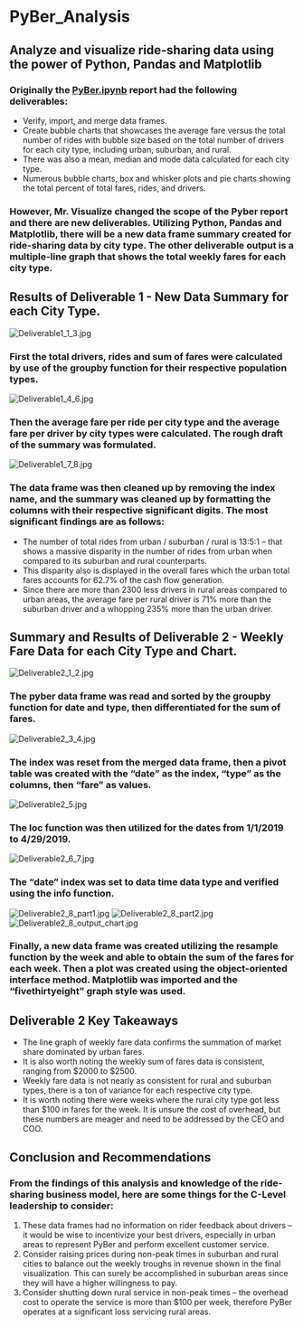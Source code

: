 # PyBer_Analysis
## Analyze and visualize ride-sharing data using the power of Python, Pandas and Matplotlib
### Originally the [PyBer.ipynb](PyBer.ipynb) report had the following deliverables:
* Verify, import, and merge data frames.
* Create bubble charts that showcases the average fare versus the total number of rides with bubble size based on the total number of drivers for each city type, including urban, suburban, and rural.
* There was also a mean, median and mode data calculated for each city type.
* Numerous bubble charts, box and whisker plots and pie charts showing the total percent of total fares, rides, and drivers.

### However, Mr. Visualize changed the scope of the Pyber report and there are new deliverables.  Utilizing Python, Pandas and Matplotlib, there will be a new data frame summary created for ride-sharing data by city type.  The other deliverable output is a multiple-line graph that shows the total weekly fares for each city type.  

## Results of Deliverable 1 - New Data Summary for each City Type.

![Deliverable1_1_3.jpg](Deliverable1_1_3.jpg)
### First the total drivers, rides and sum of fares were calculated by use of the groupby function for their respective population types.
![Deliverable1_4_6.jpg](Deliverable1_4_6.jpg)
### Then the average fare per ride per city type and the average fare per driver by city types were calculated.  The rough draft of the summary was formulated.  
![Deliverable1_7_8.jpg](Deliverable1_7_8.jpg)
### The data frame was then cleaned up by removing the index name, and the summary was cleaned up by formatting the columns with their respective significant digits.  The most significant findings are as follows:
* The number of total rides from urban / suburban / rural is 13:5:1 – that shows a massive disparity in the number of rides from urban when compared to its suburban and rural counterparts.
* This disparity also is displayed in the overall fares which the urban total fares accounts for 62.7% of the cash flow generation.
* Since there are more than 2300 less drivers in rural areas compared to urban areas, the average fare per rural driver is 71% more than the suburban driver and a whopping 235% more than the urban driver. 

## Summary and Results of Deliverable 2 - Weekly Fare Data for each City Type and Chart.
![Deliverable2_1_2.jpg](Deliverable2_1_2.jpg)
### The pyber data frame was read and sorted by the groupby function for date and type, then differentiated for the sum of fares.
![Deliverable2_3_4.jpg](Deliverable2_3_4.jpg)
### The index was reset from the merged data frame, then a pivot table was created with the “date” as the index, “type” as the columns, then “fare” as values. 
![Deliverable2_5.jpg](Deliverable2_5.jpg)
### The loc function was then utilized for the dates from 1/1/2019 to 4/29/2019.
![Deliverable2_6_7.jpg](Deliverable2_6_7.jpg)
### The “date” index was set to data time data type and verified using the info function.
![Deliverable2_8_part1.jpg](Deliverable2_8_part1.jpg)
![Deliverable2_8_part2.jpg](Deliverable2_8_part2.jpg)
![Deliverable2_8_output_chart.jpg](Deliverable2_8_output_chart.jpg)
### Finally, a new data frame was created utilizing the resample function by the week and able to obtain the sum of the fares for each week.  Then a plot was created using the object-oriented interface method.  Matplotlib was imported and the “fivethirtyeight” graph style was used.  
## Deliverable 2 Key Takeaways
* The line graph of weekly fare data confirms the summation of market share dominated by urban fares.
* It is also worth noting the weekly sum of fares data is consistent, ranging from $2000 to $2500.
* Weekly fare data is not nearly as consistent for rural and suburban types, there is a ton of variance for each respective city type.  
* It is worth noting there were weeks where the rural city type got less than $100 in fares for the week.  It is unsure the cost of overhead, but these numbers are meager and need to be addressed by the CEO and COO.

## Conclusion and Recommendations
###  From the findings of this analysis and knowledge of the ride-sharing business model, here are some things for the C-Level leadership to consider:
1.	These data frames had no information on rider feedback about drivers – it would be wise to incentivize your best drivers, especially in urban areas to represent PyBer and perform excellent customer service.
2.	Consider raising prices during non-peak times in suburban and rural cities to balance out the weekly troughs in revenue shown in the final visualization.  This can surely be accomplished in suburban areas since they will have a higher willingness to pay.
3.	Consider shutting down rural service in non-peak times – the overhead cost to operate the service is more than $100 per week, therefore PyBer operates at a significant loss servicing rural areas.
